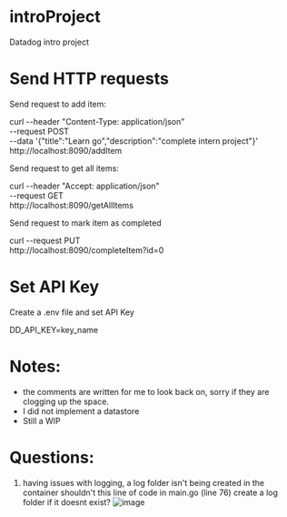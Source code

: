 # introProject
Datadog intro project

# Send HTTP requests
Send request to add item:

curl --header "Content-Type: application/json" \
--request POST \
--data '{"title":"Learn go","description":"complete intern project"}' \
http://localhost:8090/addItem

Send request to get all items:

curl --header "Accept: application/json" \
--request GET \
http://localhost:8090/getAllItems

Send request to mark item as completed

curl --request PUT \
http://localhost:8090/completeItem?id=0

# Set API Key
Create a .env file and set API Key

DD_API_KEY=key_name

# Notes:
- the comments are written for me to look back on, sorry if they are clogging up the space.
- I did not implement a datastore
- Still a WIP

# Questions:
1. having issues with logging, a log folder isn't being created in the container
shouldn't this line of code in main.go (line 76) create a log folder if it doesnt exist?
![image](https://github.com/andrewqian2001/introProject/assets/51491033/3c90ebe6-2f92-40ef-8fc4-d187bca5b4eb)





